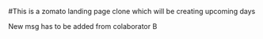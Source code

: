 #This is a zomato landing page clone which will be creating upcoming days

New msg has to be added from colaborator B
